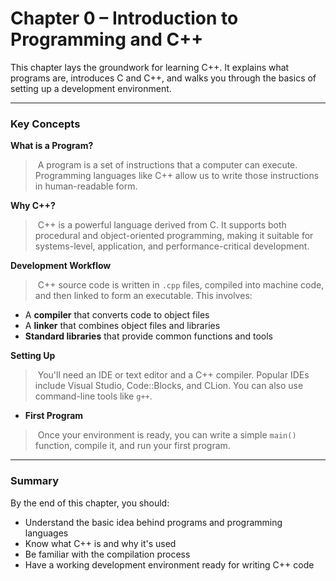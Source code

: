 # Chapter 0 – Introduction to Programming and C++


This chapter lays the groundwork for learning C++. It explains what programs are, introduces C and C++, and walks you through the basics of setting up a development environment.

---

### Key Concepts

**What is a Program?**

>  A program is a set of instructions that a computer can execute. Programming languages like C++ allow us to write those instructions in human-readable form.
  
**Why C++?**

>  C++ is a powerful language derived from C. It supports both procedural and object-oriented programming, making it suitable for systems-level, application, and performance-critical development.

**Development Workflow**

>  C++ source code is written in `.cpp` files, compiled into machine code, and then linked to form an executable. This involves:

  * A **compiler** that converts code to object files
  * A **linker** that combines object files and libraries
  * **Standard libraries** that provide common functions and tools

  

**Setting Up**

>  You'll need an IDE or text editor and a C++ compiler. Popular IDEs include Visual Studio, Code::Blocks, and CLion. You can also use command-line tools like `g++`.

  

- **First Program**

>  Once your environment is ready, you can write a simple `main()` function, compile it, and run your first program.

 --- 

### Summary

By the end of this chapter, you should:

- Understand the basic idea behind programs and programming languages
- Know what C++ is and why it's used
- Be familiar with the compilation process
- Have a working development environment ready for writing C++ code